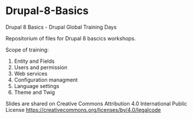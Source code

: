 # Drupal-8-Basics
Drupal 8 Basics - Drupal Global Training Days

Repositorium of files for Drupal 8 bascics workshops.

Scope of training:

1. Entity and Fields
2. Users and permission
3. Web services
4. Configuration managment
5. Language settings
6. Theme and Twig


Slides are shared on Creative Commons Attribution 4.0 International Public License https://creativecommons.org/licenses/by/4.0/legalcode
